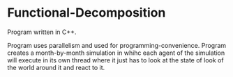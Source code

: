 # Functional-Decomposition

Program written in C++.

Program uses parallelism and used for programming-convenience. Program creates a month-by-month simulation in whihc each agent of the simulation will execute in its own thread where it just has to look at the state of look of the world around it and react to it.

